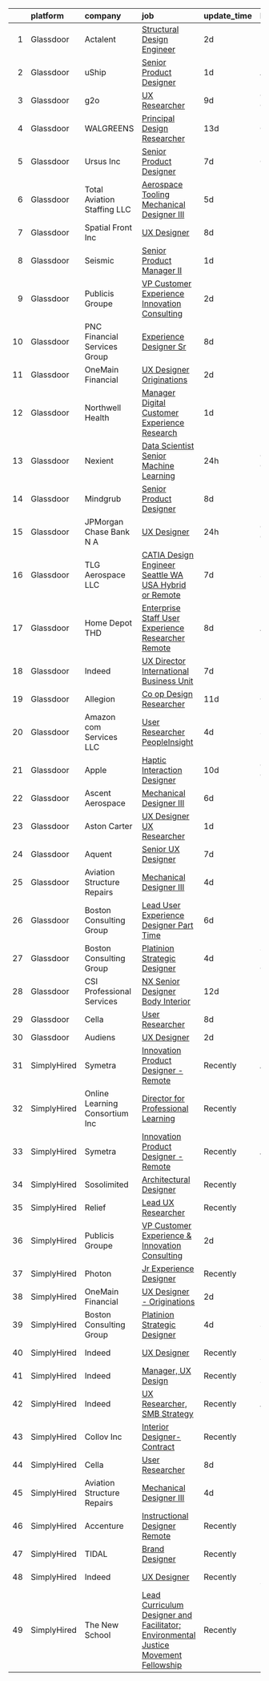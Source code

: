 

|    | platform    | company                        | job                                                                                                                                                                                                                                                                                                                                                                                                                                                                                                                                                                                                                                                                                                                                                                                                                                                                                                                                                                                                                                                                                                                                                                                                                                                                                                                                                                                                                                                                                                                                                                                         | update_time   | location          |
|---:|:------------|:-------------------------------|:--------------------------------------------------------------------------------------------------------------------------------------------------------------------------------------------------------------------------------------------------------------------------------------------------------------------------------------------------------------------------------------------------------------------------------------------------------------------------------------------------------------------------------------------------------------------------------------------------------------------------------------------------------------------------------------------------------------------------------------------------------------------------------------------------------------------------------------------------------------------------------------------------------------------------------------------------------------------------------------------------------------------------------------------------------------------------------------------------------------------------------------------------------------------------------------------------------------------------------------------------------------------------------------------------------------------------------------------------------------------------------------------------------------------------------------------------------------------------------------------------------------------------------------------------------------------------------------------|:--------------|:------------------|
|  1 | Glassdoor   | Actalent                       | [Structural Design Engineer](https://www.glassdoor.com/partner/jobListing.htm?pos=112&ao=1110586&s=58&guid=00000182afb8df87934ebd459af438e8&src=GD_JOB_AD&t=SR&vt=w&ea=1&cs=1_f8f0ccd1&cb=1660805505221&jobListingId=1008072524579&cpc=32EE424DE2B657EB&jrtk=3-0-1ganrhntskf2t801-1ganrhnub20b6000-5a67b7b998d67f9b--6NYlbfkN0ChYVx_I3yfZ_JDY3EFoivtqvi_stwnZ_kRt8Dowt_l_d1ydueao4NE-oUleRJ4yhgvM5-NIUg-psIiKjWyG8bK_8WykpFnhZQccgUZPyTG289LYg1Sr3uqbG6d37BwPOYbFhoInSddoXKaHUCIZXUkbLAt5rXR7TOuPNaG25v7Cbihaw8wHtaIlKY9CZD73valIfO4DGfRgR47UHEQnMjHHK14UioZlkx6wlHJzJvo2PRl3RZjWp213VgUj7DPcDOXEkjqFSmeG5PVzFRMfBRE3PjIWrr4VjX6l-Hgqyq6BR1-ag_QxHz_5GzRIcFLDMH7C3VcNoUa5Vr980WWvfWFkubbbAEpccNh-Tpit2eo_v7KlYJ-M2N1GX5jUaz--KA_TyvgoKf3uUF32cTtS_fZiD8RvQM02SIo--xPyLMY1PJ_C5BFw5JebtTkPiVD3Ztc5RcC35uluwdvlLG30W3m0ngVC5m6YrEuqKU6AMBufzh0mAuLzb3v6Amni_rGW9xw6twBkiKIVB00jBdUONeJtst_WMWCsE7NNvlz8Aj-jwaMpyr8DrtPXopMEL_S5lo9Ct5jfCEygSSTeHXcHdJEVFK0vmu5zMnCKblUJe_fOEVgXMcNNx0df2zTRb8O1ecJwyypM0Y9Ww9k9phyfAEA3SAsuUWO5n-jDpIeSGKOoYN8w9ZeM6HWxUX8kT4jBsvlwShGM3zJid16YNxDi0aEWTgtBBpg5xzWUaf-3BjvymLvTQcm791jBel8nC7a77jpQSN49KXzY-oBTUB8B0fhnmX9pF92QCE3YMH529EcG-9nuEm6aHNPCvy0O05MaBIwR6YIpDJLFPbxiPP7BaZJle_ExnOORDGNkcTz1lNTMzKc06jnyDgnFmt7c4l61aDyb2cCG7Lhed3FS4kioHKD2bj4TBNfDe4bXxGnHSK3lrSlX5GSOhzZRNZiCvQQwpG6u3CiWeukF2A2KsigI_ILMWpNQcXDLBM%3D)                                                                                                                                                                                                                         | 2d            | Ridley Park, PA   |
|  2 | Glassdoor   | uShip                          | [Senior Product Designer](https://www.glassdoor.com/partner/jobListing.htm?pos=123&ao=1136043&s=58&guid=00000182afb8df87934ebd459af438e8&src=GD_JOB_AD&t=SR&vt=w&ea=1&cs=1_54164605&cb=1660805505223&jobListingId=1008074882259&jrtk=3-0-1ganrhntskf2t801-1ganrhnub20b6000-eba580c6d6fb590d-)                                                                                                                                                                                                                                                                                                                                                                                                                                                                                                                                                                                                                                                                                                                                                                                                                                                                                                                                                                                                                                                                                                                                                                                                                                                                                               | 1d            | Austin, TX        |
|  3 | Glassdoor   | g2o                            | [UX Researcher](https://www.glassdoor.com/partner/jobListing.htm?pos=122&ao=1136043&s=58&guid=00000182afb8df87934ebd459af438e8&src=GD_JOB_AD&t=SR&vt=w&cs=1_80096894&cb=1660805505223&jobListingId=1008061203757&jrtk=3-0-1ganrhntskf2t801-1ganrhnub20b6000-202fcdfb3e7bbcab-)                                                                                                                                                                                                                                                                                                                                                                                                                                                                                                                                                                                                                                                                                                                                                                                                                                                                                                                                                                                                                                                                                                                                                                                                                                                                                                              | 9d            | Columbus, OH      |
|  4 | Glassdoor   | WALGREENS                      | [Principal Design Researcher](https://www.glassdoor.com/partner/jobListing.htm?pos=129&ao=1136043&s=58&guid=00000182afb8df87934ebd459af438e8&src=GD_JOB_AD&t=SR&vt=w&cs=1_802e033a&cb=1660805505224&jobListingId=1008054519490&jrtk=3-0-1ganrhntskf2t801-1ganrhnub20b6000-6a57ac7a80c64215-)                                                                                                                                                                                                                                                                                                                                                                                                                                                                                                                                                                                                                                                                                                                                                                                                                                                                                                                                                                                                                                                                                                                                                                                                                                                                                                | 13d           | Chicago, IL       |
|  5 | Glassdoor   | Ursus  Inc                     | [Senior Product Designer](https://www.glassdoor.com/partner/jobListing.htm?pos=111&ao=1110586&s=58&guid=00000182afb8df87934ebd459af438e8&src=GD_JOB_AD&t=SR&vt=w&ea=1&cs=1_6b5e9c0e&cb=1660805505221&jobListingId=1008065490439&cpc=FB7E4A1762AE5BEC&jrtk=3-0-1ganrhntskf2t801-1ganrhnub20b6000-0f4990980a094ee5--6NYlbfkN0CT8vBT9H5mqECx2dfLV_FONLPDKpIRssxVwtj05Tmm4rA5I0VNOPdM1oYsK66ov5raO0uADoL_HwNUxmuWPz6b3xAPWpGh6TXvzOMOshkKmAMxoP5OoLxfrKOE-z9l3SkI6eyd5eG4HaiPwODKjxaVlhnoIjchs_VzcAVLh6h7rFCRAEkT6mbF2oLyMi86T-7XMv7_kIb0BP0IWrvAGyLv4lPixyEKCv7CVRgwzEyJjcUCYgH_6iXNL02jWl5ZoWRDB6Ok7F7qfjCXSD9fAS4COzqt-HZ-06dn-2p4tYfLnZjoQhTE759OiAM-tTnIFqP0Po8j1ZTryQMQ19_F9aG2l-Bako2FVBWcCiYkWArhmcQyQW91Y6UWaq1gPlpiAzQqD4saTfWJd_TY2Bma_79QlFrQw3FkB9GqdNLf3hv7SLfDll74xLqkoKcuJRCvAmC0QXpsAS4dkCJ-xqS_wzaqWp1sCV0x6mGjAGk5hIwjiR26qlOruI1evHpscAz_O9eRNs1VC0v4SXoLOtTFRvYC9dXibMpcHTaZblVcOFBludJglCjlzFMfPk7dio6Cw8i5OXbbHOxojyQaSxEVLXLbGciWWnlZB4WetQts8bjmleh1Rw3NppaJ44TEhJ5y2D2fgw953GFTTKRmz8RmZEEALVTyk8yTaRzC5zjBmrM9yb_YdwtpSpZZIBP_5c5Oc4Cuqquo13KYphlGvYPmCx5C6gaF_UlAkDP1vbXhq26lWgUGUSZkJtKRpqp3dFCD71D1k1XpKUbteMx_Iao0EXUTjUaeLSBUuuKgxC-x49UcJkgfcEFwuJR2ZcolZ5fo8MYABKn5lcexJ2_YI3rqnozZgPSIyEImlJltKBpQdfGWT0I85vJ8gRfp5UQGfVrlvAGrBm0UIv-0N3SwG4AL9vvu33QmL98FkbXwzSow5y9jrQXo7npeerHzdxd-lP5rFc-_oS4Aaq7l912JUTEmxS8E844qeu9YjB9ofFd9ol6Vdg9tXJE6tjg95IzQ2ofe4-M%3D)                                                                                                                                                                                            | 7d            | Oakland, CA       |
|  6 | Glassdoor   | Total Aviation Staffing  LLC   | [Aerospace Tooling Mechanical Designer III](https://www.glassdoor.com/partner/jobListing.htm?pos=121&ao=1136043&s=58&guid=00000182afb8df87934ebd459af438e8&src=GD_JOB_AD&t=SR&vt=w&ea=1&cs=1_bd6b13d2&cb=1660805505223&jobListingId=1008069262171&jrtk=3-0-1ganrhntskf2t801-1ganrhnub20b6000-4ec62477b7810078-)                                                                                                                                                                                                                                                                                                                                                                                                                                                                                                                                                                                                                                                                                                                                                                                                                                                                                                                                                                                                                                                                                                                                                                                                                                                                             | 5d            | Macomb, MI        |
|  7 | Glassdoor   | Spatial Front  Inc             | [UX Designer](https://www.glassdoor.com/partner/jobListing.htm?pos=117&ao=1136043&s=58&guid=00000182afb8df87934ebd459af438e8&src=GD_JOB_AD&t=SR&vt=w&ea=1&cs=1_e0f69341&cb=1660805505223&jobListingId=1008063542038&jrtk=3-0-1ganrhntskf2t801-1ganrhnub20b6000-03ef017a41aa4862-)                                                                                                                                                                                                                                                                                                                                                                                                                                                                                                                                                                                                                                                                                                                                                                                                                                                                                                                                                                                                                                                                                                                                                                                                                                                                                                           | 8d            | Remote            |
|  8 | Glassdoor   | Seismic                        | [Senior Product Manager II](https://www.glassdoor.com/partner/jobListing.htm?pos=128&ao=1136043&s=58&guid=00000182afb8df87934ebd459af438e8&src=GD_JOB_AD&t=SR&vt=w&ea=1&cs=1_0cd493f6&cb=1660805505224&jobListingId=1008073887247&jrtk=3-0-1ganrhntskf2t801-1ganrhnub20b6000-8fd125da433a2841-)                                                                                                                                                                                                                                                                                                                                                                                                                                                                                                                                                                                                                                                                                                                                                                                                                                                                                                                                                                                                                                                                                                                                                                                                                                                                                             | 1d            | Indianapolis, IN  |
|  9 | Glassdoor   | Publicis Groupe                | [VP Customer Experience   Innovation Consulting](https://www.glassdoor.com/partner/jobListing.htm?pos=105&ao=1110586&s=58&guid=00000182afb8df87934ebd459af438e8&src=GD_JOB_AD&t=SR&vt=w&cs=1_fd728e17&cb=1660805505220&jobListingId=1008072427438&cpc=217C45A42544DB93&jrtk=3-0-1ganrhntskf2t801-1ganrhnub20b6000-99be2620ae6f57e6--6NYlbfkN0D_XFSRfOpY7hhzl86VUrgfgdzYRVdqdkK81Ka1OFk9uoBeHTQ5PA0c8DCk8CaDkiZvQ96cH1tiaXHMEJoauBatExTpQpw97-GrDpol1FQi2OLNvwIp-o1TFj2a8PbDmwgXr2xxZPfFI2xXGM7ZEo47pdX301DhuBOI9Uz_xnp2w4aAxVCWaSKI7x14C1fLIQe9dGH79h4IT-C_1HysoenYRaNmwHAN3AxtXCQNoRtGc3Yy3VPkIlGsB_nu9Z3AFmc9IZUUI0YYwNF9S8gAjS0ZysLXataIPi01uUZ4gYe6jKEHdqyb4i8Rq5Tw9hwLTJOxs83iotTWPnJFm5u03iS4FjCY1Yg7kXtMRsCeXrZZ1FRJPSqedybr3i6GDocTVlIRJ7Lhea5sfsukkSaZJeneszLdJDBUVxt8BBwNVIlmTTuVSgiCXgKUG4VNmvgFfy8kWXSw_DDvfFbKaEKaPD-dThuv-t-tjQRTvJqmF0QyPKWjis08dHITl2VFHpBXOxfBxI0hSalIpbfumZKn2fZeT52LhRIYDdYGlqcD9O_limT6vmpsogi-dHdngrPNW8yP1_9zcH-wsc879JQYpeeb)                                                                                                                                                                                                                                                                                                                                                                                                                                                                                                                                                                                                                        | 2d            | New York, NY      |
| 10 | Glassdoor   | PNC Financial Services Group   | [Experience Designer Sr ](https://www.glassdoor.com/partner/jobListing.htm?pos=107&ao=1110586&s=58&guid=00000182afb8df87934ebd459af438e8&src=GD_JOB_AD&t=SR&vt=w&cs=1_2a1de1a6&cb=1660805505221&jobListingId=1008063338567&cpc=217C45A42544DB93&jrtk=3-0-1ganrhntskf2t801-1ganrhnub20b6000-1c7a07171465bf52--6NYlbfkN0AMofH_6zXbiqn6xehDj89HQNfpf30LHk40Y3Yl5cZTpm-EXukPQNetNbgZyPcaSjmthf04v4Hn70kEnse7QIXIu-k3WcpGbzkHpJBQeZHtYgYi4tvEJ_aEJDcVO_onEIoi85OMOU1xw07yp2VeNIFCpd8ro5Qi2AFFb4yyHD1a8daQMgqK6gt9_a-3OA5UF0RQ9SVLQ7AXwjdhA72D9qsFi-V4skj44yMQWLfHnTcxZOCzUGijeEY3l1KRLZbk91OODWBxWvkrsc-AdWbz6_tWQmKSfB_drWnS26Ha4NI_3kvurt8GrcqmCNm16ihKHvFlFVUWRYlFHxgfcMvXnehSkREWYv-yCPt-M_TjU7WR6gjKtPFaBxlXgeP-US_b5QeVkF8R0wubHMggqgsun7vQWlFkxuqjhvl_bYiyMxYk82Wp3Si-5U6ZpQ_eyMYxktFuKUX6lb4Zo5ZoJFRd52anB1bSgDTTwn2S0-cBNtepzZ8QZf1MsKoEZ2DuNXEQjZqy0SnJuEUnLmGrlpya9Mtrx68Fpo9koejAaeu1OwJlVAzlfDI6AqiuHsWXNDVH6Vy4K0PiQUt8z3MsbqhFAMwOL6UMJ-TFrR7sxtg9h6HDgy01M2hmpWXhoAjCQ3WLCm_X3wZlhAkVDfIEzFuRSfeF_M6xUQvjz2y1F19wJZyB0PsIlanrwPMOxPDYCYmrvp7njLpuiuGjI-W04OfhS6EiExlNHv1jA_s9AzrYsFlvpF2_k7BzfePl6h9Xxt86mCwkQ9LLGHiefa-9ZrTjueHR7YXVw30IxLm0_fdiiDso7rRYaFAkv-dBClM2NAnCcwxJxgqg8LzTdV5kc-AiH-uuVJzxoYlB4JpqxXunGD43anbnnqVHZaq1x8K678M0JWe7Em_Xr1MXvlYrfNKtDTKKViarrqu6ITuk4OBG-DN0tOEV8l4VRi0z1saE_50MA3EpVveK2t46iioYraGUSvbSZ9Hu7SAmRv0qKyxjpChpAxNAdYVnAwnLopybD-12OTk72qtA4ncVVySiKS4PnfonACzmthAJl3P89Ae_o8bv5fdcjbtdPmMhutKSWirXaGvlhnoTaahBPNNLgJRNSA0_E57svjr-e8il9Uac8j-1G101O-QqGUXBXulUyLIH1zBjLp9xXmjFqT9t5hwEb7HJqKM52Uj0V9m9BXsfeQjfpSY3icR0g9GQS7Pdt1qMqZU%3D) | 8d            | Pittsburgh, PA    |
| 11 | Glassdoor   | OneMain Financial              | [UX Designer   Originations](https://www.glassdoor.com/partner/jobListing.htm?pos=101&ao=1110586&s=58&guid=00000182afb8df87934ebd459af438e8&src=GD_JOB_AD&t=SR&vt=w&cs=1_0c304a3e&cb=1660805505220&jobListingId=1008071914192&cpc=3E251C7E648E8D76&jrtk=3-0-1ganrhntskf2t801-1ganrhnub20b6000-fac40faf07babf66--6NYlbfkN0Bjlu5n-gv5HO0Uw8oUWkLCzq7-4ueCq4bqHo-b0jTNgI54p76ZEKrkhhuicj6XEfpIjo7a25H-HJ-2YvZSOrrxZ9rHUbPKRZfaqrj4DK0js4Q6vHyGbQNloaIhOOjKbgzxXNjxT2qM9bg-p58e-Az6dDjuE7ENNn0LnNAC8E0G8puyr3akTGhsoF9oOjoeymLTogfSxq2rvLmvWjr7-mGtET5lI-wLYjpJG_m6-aHZJw0IDnZPx9PxIHiSVSirNrJKrJdmks6SlzRZQkIALsWTXBegHnuF1jSKec12iNY5DS0_YbV-5HQjQx8qxptkMry95lwQcY8LWov-BpqvVoCpNp32vpA0CI6vqvm8t2wNbFiiZ8o7KXbF9zw6aA2OWKCFqFiFgV-6bVnHEo_-hIHzbBeC8NtBC-lwy_A5gyHE4UaKrbIDZ0lwDMQETfOwGCo%3D)                                                                                                                                                                                                                                                                                                                                                                                                                                                                                                                                                                                                                                                                                                                                                                                              | 2d            | Irving, TX        |
| 12 | Glassdoor   | Northwell Health               | [Manager  Digital Customer Experience Research](https://www.glassdoor.com/partner/jobListing.htm?pos=106&ao=1110586&s=58&guid=00000182afb8df87934ebd459af438e8&src=GD_JOB_AD&t=SR&vt=w&cs=1_844a1d25&cb=1660805505220&jobListingId=1008074844388&cpc=B101C867B3EF2D75&jrtk=3-0-1ganrhntskf2t801-1ganrhnub20b6000-fc022f85d3b900a8--6NYlbfkN0AZWWK9Dkq8A_dUHCdj_uLeVWsWS91-0wEhlKVHwzSsO9Etv9WaFTD0YdZedibhSBs_AidpMc5okhucwQ3qDq422HNFwM2on2Hs7x3WFCypOLI7iO5i1l7VM2d_U2slGIIiDblGxlFbP0vbtFBJ-LIsKnMpTrjoIDdrA40tY69HsS-FlX60wwFpApGzPFBljLKSAFa3tEzUCI5gsP96uce8AklhrBqxFkSaiwA0HFy82l0oBtgI9RRLwo6BTVUrQh9xqxPMkD89cZZ8LfTNhayLJqcZE_OdNtCDgvR3Mo0G-_2rioF2VmrA36AJ1AWhQMJ3cgVsYgsymPUDaiP2DVcKnztVyHZnVxecAjVFJdqe5r5USPLXnC-YDpqLqk-cIlxzq-gEZkPNurMhCUsOqFadIc2rHP2zWFo9BaZSOjX5LvD9vdVsOExplsDL4VlyLvstTjonc5uf9dYbjZA1IAb7d0NH7_aZU2ovhIKpAFJzi7fAO_MvyYXHMrnxQ2hTYXQNetnFXr-2rm0tFEKzorOnBIUoXDAXdH3uHssg_dbyr_LVnhZFOFA3lezAjhyaKs9Rx0slNMkSDcKIbIbXfy1Zt7U4pqmtovsyJQm53YmgszZt9hQ6Uqr5paHE5Tigw6EwMTvOxtqxLLUX8CUTyBeCirCCEjjOTPePwBmGiT8dhk_FtuRzMtVdoKdNto-BU7-e_JgwaqgurP5ohaNycjFswcjiSJjlbgGssKNrng01Zb9Sr03592VFL2qmaDs9x_eJ3o4PVEaMr9ahnf7-PkmOH7SePqEkg8ralQDR__dOtKU9sJ2Z0SINMOX86dD81OymGJaZ0NxY78VLf_MR786AAYAg-x4twwY0iAQ62iN0pVo-IThbk4wk0V2hC1ktCg6eFqQBnCaR9QrKTrvZnwenw14Sm7MQSeU2YnWCZQdysek_lmwPaWckek-qLtdKQQY_7I4nmWVQRr8YP_xz5lU3fxNpLTVvWs8PEQc916wcYyApfX-c-Uq1gOTkJ_tf_HJSzbRWcHEMm6ogu36cAVWaowiEuhs-4u54SxdEtcFJV_rG5j36EzsCog8KwFSVMScuZ1itDp-A0HCRdywKXnpIAJshbSpXM-RbLbkm4eo6FHNTHefoN21nU_eBDw9j0NEFR6f1L7xgeHMNAm6Bq4i-)                         | 1d            | Melville, NY      |
| 13 | Glassdoor   | Nexient                        | [Data Scientist Senior Machine Learning](https://www.glassdoor.com/partner/jobListing.htm?pos=119&ao=1136043&s=58&guid=00000182afb8df87934ebd459af438e8&src=GD_JOB_AD&t=SR&vt=w&cs=1_d1730bb8&cb=1660805505223&jobListingId=1008077118290&jrtk=3-0-1ganrhntskf2t801-1ganrhnub20b6000-169a790c54b5c2d6-)                                                                                                                                                                                                                                                                                                                                                                                                                                                                                                                                                                                                                                                                                                                                                                                                                                                                                                                                                                                                                                                                                                                                                                                                                                                                                     | 24h           | Columbus, OH      |
| 14 | Glassdoor   | Mindgrub                       | [Senior Product Designer](https://www.glassdoor.com/partner/jobListing.htm?pos=130&ao=1136043&s=58&guid=00000182afb8df87934ebd459af438e8&src=GD_JOB_AD&t=SR&vt=w&ea=1&cs=1_b89382fd&cb=1660805505224&jobListingId=1008063310992&jrtk=3-0-1ganrhntskf2t801-1ganrhnub20b6000-b86df166f65d3f6b-)                                                                                                                                                                                                                                                                                                                                                                                                                                                                                                                                                                                                                                                                                                                                                                                                                                                                                                                                                                                                                                                                                                                                                                                                                                                                                               | 8d            | Baltimore, MD     |
| 15 | Glassdoor   | JPMorgan Chase Bank  N A       | [UX Designer](https://www.glassdoor.com/partner/jobListing.htm?pos=126&ao=1136043&s=58&guid=00000182afb8df87934ebd459af438e8&src=GD_JOB_AD&t=SR&vt=w&cs=1_ce4e77ab&cb=1660805505224&jobListingId=1008075451954&jrtk=3-0-1ganrhntskf2t801-1ganrhnub20b6000-801dee827836a501-)                                                                                                                                                                                                                                                                                                                                                                                                                                                                                                                                                                                                                                                                                                                                                                                                                                                                                                                                                                                                                                                                                                                                                                                                                                                                                                                | 24h           | Columbus, OH      |
| 16 | Glassdoor   | TLG Aerospace  LLC             | [CATIA Design Engineer   Seattle WA  USA    Hybrid or Remote](https://www.glassdoor.com/partner/jobListing.htm?pos=109&ao=1110586&s=58&guid=00000182afb8df87934ebd459af438e8&src=GD_JOB_AD&t=SR&vt=w&ea=1&cs=1_e71a5aeb&cb=1660805505221&jobListingId=1008065865434&cpc=AC285F3A3ECA6BB0&jrtk=3-0-1ganrhntskf2t801-1ganrhnub20b6000-0040c5469c466f80--6NYlbfkN0BKgzQyzTF1Q9mOsR1amaS-juVGLjHt5Cdom-gEF9y-xWqkDHxzYyAYpJ3zUcDhxz4Ucf0zofPiYoEIDmBTRbiOZ55wDGzQ3IoJ104kSJOEtv19uoBn6H2Uul8rVc9knP6AVoyemQZ36veN3QI-BZuLQyoIs5b6xvEs0rEnx54MoqeORBjUJloUumLEXEADN9kjl4gYIb5cidgbMnEnupnwstr7gkjky1u8h9rAmLW_S-OieB86BPgri9MP1Ry8anHgJt2qHcHgFghU_qd-_Kw1iEJucTnQ1ZKpG_CMJ4zKdjnY7gi25rL5_FB7OCezTADOidgHjBhv4oN37mU_qj1lpT7gTGsLaGZLXooduVRsShAkwq_tpObLS_iaV4FfeCYOlP6EF90OC12bzXTDrJAl18FyULot6M1rYQkj-xZV-uWBt2ZbqC73VLDAwtXbEbsVL6JbzTwjfvgAzc54X1oCRevL0u0w76OG3P86v7rbgmr-BFxIQZkGkGMHl43nZa_NijTJmO6oeARxLRoI0Pl6wwjSJBqMMCU%3D)                                                                                                                                                                                                                                                                                                                                                                                                                                                                                                                                                                                                                                                        | 7d            | Seattle, WA       |
| 17 | Glassdoor   | Home Depot   THD               | [Enterprise Staff User Experience Researcher  Remote ](https://www.glassdoor.com/partner/jobListing.htm?pos=127&ao=1136043&s=58&guid=00000182afb8df87934ebd459af438e8&src=GD_JOB_AD&t=SR&vt=w&cs=1_d924e8c5&cb=1660805505224&jobListingId=1008063577185&jrtk=3-0-1ganrhntskf2t801-1ganrhnub20b6000-98841ea7cd005356-)                                                                                                                                                                                                                                                                                                                                                                                                                                                                                                                                                                                                                                                                                                                                                                                                                                                                                                                                                                                                                                                                                                                                                                                                                                                                       | 8d            | Atlanta, GA       |
| 18 | Glassdoor   | Indeed                         | [UX Director   International Business Unit](https://www.glassdoor.com/partner/jobListing.htm?pos=108&ao=1110586&s=58&guid=00000182afb8df87934ebd459af438e8&src=GD_JOB_AD&t=SR&vt=w&cs=1_3e6e2a17&cb=1660805505221&jobListingId=1008064793981&cpc=6FC5BA77C9A4CD78&jrtk=3-0-1ganrhntskf2t801-1ganrhnub20b6000-83c994506a5b7904--6NYlbfkN0CiRNM7CVr8YueLFKlzwbFWI0o7IjV438l4sVrvKZ0flpURU_mqoI8EbsK64YRr3ODu-8h7Ziiu6H8DRyUh-fCgefPVbobYL8Pb-_6nCRB8eJjoJuMYULuBYZmklPY7CyxQVsbWeA5pn0Rn0P1GtSeUtsxnQ099bmdHLcjqaC088RxaeaFNvPcKwU0mgeQWu2xTRblTZ_Y7qK5oR8LVS2ljCZdBzP3mrbE-WxJ0rjQzMD9tcN_aXJYO5Jqg1Tp-cigiyZxUhQNpaZv5hUOP9otHTVJeQkAHAyBt5YuQKEUhetOTZ3t0pB9QTBy1rYZUFLTmh_or8sDQTttnYNIBuHI8wVpzZtXQSGq8CMak-oRZVWxZjtcBr2FaanDetW0bxhw_cUf2CSyedC09MV-DDf4O0SkpwxBZ8aEYdy7vrnfPFrm896yYDIr_EhCH_iPVmlKIcYfDQYu5mLwkihauc1nWV7P4EFvzbtCK3GELVd4aKL4lZWm6AzEI1xiVnbR0tfMFK0YLHi_Em_GBYujLp8tM)                                                                                                                                                                                                                                                                                                                                                                                                                                                                                                                                                                                                                                                                                             | 7d            | New York, NY      |
| 19 | Glassdoor   | Allegion                       | [Co op Design Researcher](https://www.glassdoor.com/partner/jobListing.htm?pos=124&ao=1136043&s=58&guid=00000182afb8df87934ebd459af438e8&src=GD_JOB_AD&t=SR&vt=w&cs=1_67d0a45a&cb=1660805505224&jobListingId=1008057114226&jrtk=3-0-1ganrhntskf2t801-1ganrhnub20b6000-c8881cf3a56037c5-)                                                                                                                                                                                                                                                                                                                                                                                                                                                                                                                                                                                                                                                                                                                                                                                                                                                                                                                                                                                                                                                                                                                                                                                                                                                                                                    | 11d           | Carmel, IN        |
| 20 | Glassdoor   | Amazon com Services LLC        | [User Researcher  PeopleInsight](https://www.glassdoor.com/partner/jobListing.htm?pos=125&ao=1136043&s=58&guid=00000182afb8df87934ebd459af438e8&src=GD_JOB_AD&t=SR&vt=w&cs=1_ba52499b&cb=1660805505224&jobListingId=1008069900162&jrtk=3-0-1ganrhntskf2t801-1ganrhnub20b6000-b43c760616da6fc1-)                                                                                                                                                                                                                                                                                                                                                                                                                                                                                                                                                                                                                                                                                                                                                                                                                                                                                                                                                                                                                                                                                                                                                                                                                                                                                             | 4d            | Seattle, WA       |
| 21 | Glassdoor   | Apple                          | [Haptic Interaction Designer](https://www.glassdoor.com/partner/jobListing.htm?pos=120&ao=1136043&s=58&guid=00000182afb8df87934ebd459af438e8&src=GD_JOB_AD&t=SR&vt=w&cs=1_55b0976c&cb=1660805505223&jobListingId=1008059355189&jrtk=3-0-1ganrhntskf2t801-1ganrhnub20b6000-dc6ebfcb211a61cf-)                                                                                                                                                                                                                                                                                                                                                                                                                                                                                                                                                                                                                                                                                                                                                                                                                                                                                                                                                                                                                                                                                                                                                                                                                                                                                                | 10d           | Cupertino, CA     |
| 22 | Glassdoor   | Ascent Aerospace               | [Mechanical Designer III](https://www.glassdoor.com/partner/jobListing.htm?pos=115&ao=1136043&s=58&guid=00000182afb8df87934ebd459af438e8&src=GD_JOB_AD&t=SR&vt=w&cs=1_8e683b50&cb=1660805505223&jobListingId=1008067293225&jrtk=3-0-1ganrhntskf2t801-1ganrhnub20b6000-5faaf316f1bb4863-)                                                                                                                                                                                                                                                                                                                                                                                                                                                                                                                                                                                                                                                                                                                                                                                                                                                                                                                                                                                                                                                                                                                                                                                                                                                                                                    | 6d            | Macomb, MI        |
| 23 | Glassdoor   | Aston Carter                   | [UX Designer   UX Researcher](https://www.glassdoor.com/partner/jobListing.htm?pos=110&ao=1110586&s=58&guid=00000182afb8df87934ebd459af438e8&src=GD_JOB_AD&t=SR&vt=w&ea=1&cs=1_ef5592ed&cb=1660805505221&jobListingId=1008075188583&cpc=F41FEAB56D215062&jrtk=3-0-1ganrhntskf2t801-1ganrhnub20b6000-cd1300f5aba6fcb1--6NYlbfkN0ChYVx_I3yfZ_JDY3EFoivtqvi_stwnZ_kRt8Dowt_l_d1ydueao4NEv8X4QANiVn_gRWtx91__PNDfmIkRIx-R96tGo_9SMxLV5pZ-3umaO2JaFZzT0ER4IagmN9WbYQyqLTi6YZMh4GbRQdoRFZmHNH-fcaMovnTiqIZUo9ZoAXLiwjPv_60KYQZzPz7IIhulmfusS9yvv9bkYh2ImOs81AuhvghGW5NgPaKwXhMOwChdOaGCnJljIXi1OGDo-i0-DFc28FWDFLlY_t9HZjbgDUJAibuus_qusRJCdVWvLKbqa4IeBXrvXu5qLt5QJDRxeSGzghaQODPZmwLjUpxEbBLFghmGWxWmZZ3uVi9MOX4yttAwn2V7y7JzoLJlJMqg4oVa_7FCrRFsMItfuAPEz3xBkbf2mYqj7CqFLJKyHFpkoD4EHOc9GrW_KHU3OcheMinvYJM30suiVz74uyaYs0l8ZFXfgvwVXVHtqV9yjhffqEL8v9jRtBEd5PLXu6ApzHtqVtt1pQJfja4wYb2kRelZLJnzLlLl5qicPRxrI-PFDQXtwgfKmFa54e5ZpoU8UD9wrW6Hfq5U131kYSkGjNBSlsNq7IXs1lrJwX-1paafkGZ0lpg7yFusc-Se1l2bdJeurNcplcsf76M0UgoYVpLgSsdsOwdWlJT4U3h3LsaVM83fUxtwDabjUizrd1_QlE_H0KS7WvhsIZjm_tfX8xIFAkNjhSnYlmpq3J5F48pZu6PVbWUpNiRVZQqMgh7GYpod0e9dxpumSX1fypwlj0a0UqLZFYgCtTYoJllWBPBrgozhri46V6prYW2hkA4_sylaX9O6uFXUh7bSuNdGKDQ_xO2sTH5RrD1ojlL_ANCupoN7UB96og6K-euDz2AqNlYABYP-oihW2YsEf58fM3uzSUqYZ8py58Iti0Bsonc0-nJ5ZH1NYs66Kna5yp858uTKejNIeQ%3D%3D)                                                                                                                                                                                                                                          | 1d            | New York, NY      |
| 24 | Glassdoor   | Aquent                         | [Senior UX Designer](https://www.glassdoor.com/partner/jobListing.htm?pos=113&ao=1110586&s=58&guid=00000182afb8df87934ebd459af438e8&src=GD_JOB_AD&t=SR&vt=w&cs=1_3e55f92f&cb=1660805505222&jobListingId=1008065863486&cpc=2CAED5C921A5F994&jrtk=3-0-1ganrhntskf2t801-1ganrhnub20b6000-a645e715db40dc80--6NYlbfkN0DMrcEu7yrtATojKJA7cEzGQ3FdRGWLh0CZQInL4ECGI9gD0Wolx9R2EDT7B77c2cSXaTIynn54IG_C5TMrsmAt4cS729WZb8n5aR5g9Fe20EsSLu3qN0hoU-IT9beNtvc3Oj2kCWe44E8rLXGmpb6rX4LYamURg9fsFM8eLNJeOBQf0cVI-SKCiBpBPA39Zxm60TyGNnMoCxUJoSDYs4IPU-K9o8UYVFcPhDtQXDkWdm3QgxoET5PxyueWo9GTUOukWG7_w-Mt2u5p9k6IXpyReCYU4FbfSuxOcSb-yVHsH4yh5Anfbyzvmmxi1xnFti-IajMKGXz6fvP4_wHTEmiWHU3SUTc7wPlixMmtsVK_K4uS6lG5Uv8p62OREnkcweD9nPi73gEQpLRY7AWD6R_iZ3zyNVsT4D3hkfV7lxoGfG9HX0Rb0t4yQQPkDkdakI1ojXGCBEhvComfAna93cWJUHMNpy0hVHk%3D)                                                                                                                                                                                                                                                                                                                                                                                                                                                                                                                                                                                                                                                                                                                                                                      | 7d            | Remote            |
| 25 | Glassdoor   | Aviation Structure Repairs     | [Mechanical Designer III](https://www.glassdoor.com/partner/jobListing.htm?pos=114&ao=1136043&s=58&guid=00000182afb8df87934ebd459af438e8&src=GD_JOB_AD&t=SR&vt=w&ea=1&cs=1_2ab6e4e3&cb=1660805505222&jobListingId=1008070083904&jrtk=3-0-1ganrhntskf2t801-1ganrhnub20b6000-9e50f7cd7b4f85d3-)                                                                                                                                                                                                                                                                                                                                                                                                                                                                                                                                                                                                                                                                                                                                                                                                                                                                                                                                                                                                                                                                                                                                                                                                                                                                                               | 4d            | Macomb, MI        |
| 26 | Glassdoor   | Boston Consulting Group        | [Lead User Experience Designer   Part Time](https://www.glassdoor.com/partner/jobListing.htm?pos=102&ao=1110586&s=58&guid=00000182afb8df87934ebd459af438e8&src=GD_JOB_AD&t=SR&vt=w&cs=1_94e5daaf&cb=1660805505220&jobListingId=1008066608041&cpc=654405A9B1E0A9F5&jrtk=3-0-1ganrhntskf2t801-1ganrhnub20b6000-7c953d63121c73a0--6NYlbfkN0DoP8nG612n6SaIo-6cBFZ4ajKscvbmOmjTSQxsFZrL9GCCvt0keq5zOVAgXX6UYAxqof5n-riuyRo-CB6dg93JgyMt0DSGTM7rCminr5GkaIPqW61yfSxr8h_B76MB-_sz_Hu_7adW0yN3Z3opgouBFcGdORuoz0fNbLyR-BtVmqijSNuTwtD4n1luqU8ybTbIdjM1jSPnIME59GKQsrMAayUlUJ59ZVmNR4tptaujSFrZbEkIO0QfBiqf2fYWJ8QcXBzDWCvJwu-2M2ER5PI7Y3dj_Yz8BEUwf-DGO1ofyw_AaM7z69ezl7M61LoBMa3zcxZAH5O46T0PCzSCqFYVRCaC4AhUomvbVa3wH54uUj9YLFqreEjOkTQW0Z9Sq3CFMbEaONOwYCLFkSD7Z5ckshToOBvCbwdUAoLxbgKd89an3otgjDo-0cGlvnhl07okpe4E4yay281UgXPZWLVxRWxNHBasz4ZKTPVWUvG5oo1a7iIm8iggCN4jEXxyW0N32dg9943OMOao0tjh5Ih2S-Ov1_Gf6YmV6hqZf_Qmk64z_vuHqAvIzN-ocuyKgqOguw8wv9wqMi-LgUE111li5Fggpws03ffehVZs7AT5Ugs2FignFVsr-HFQpC-mtVQfkaRVk4SdETmH6ozP3mceAmrQ65UokHs9Y5n_MCkYgVGTzAhdthGwdPUEN1sF0gTBFDLgWZkDG_hvU5674wXmB9no3VdxDOlOrmqZp2t_ILyspwXiILjGW4mQmbfJXGJ3ZwdsRhSq7fKApeOQ8_sXyHIkUCGLcRWxcZl4sklFcbowORBr6PfvFUj5jsx8oM--SJHL_YtWMyY2roQADJmaXu_R9_e1g3YgRwbw8M0Q3oD4crXK5xj9KP_Ac6kYYu6n_dGJDp1s9sIRtnvnaE2ZkHTF2ONByh2ljsA_0w7IWZk6pgJiGwqVGcjBQOHDHXrdI5BlsVEd6Ha4mtcolr50aPfGMgmymXSQcu9gKOUlND5yd-A-5oWBx3yhHtx3yTEb0w5x5ujLtaXqYiRHMC_B21wUtHsrmRv3IRumwaKUcv-ZJ0PcC6j_)                                                                                                                             | 6d            | Boston, MA        |
| 27 | Glassdoor   | Boston Consulting Group        | [Platinion Strategic Designer](https://www.glassdoor.com/partner/jobListing.htm?pos=103&ao=1110586&s=58&guid=00000182afb8df87934ebd459af438e8&src=GD_JOB_AD&t=SR&vt=w&cs=1_3eaaa7d7&cb=1660805505220&jobListingId=1008069868004&cpc=F41FEAB56D215062&jrtk=3-0-1ganrhntskf2t801-1ganrhnub20b6000-a81160145a4abe01--6NYlbfkN0DoP8nG612n6SaIo-6cBFZ4ajKscvbmOmjTSQxsFZrL9GCCvt0keq5zOVAgXX6UYAwLmfLL58yuDEDDUJRdfTrCfJJvQwZz_5M9N0SS0Myno4-QWdV72ziRJoz9jMNEi1tNLBCmHgy6bXUHNtnDbWRyJBrfqStQgr2scqpchMROuN0Pxedi6lHm2fD26hBdPdRXK029_DJXjktkqtl2-Yy89Q_ZD8vxsjTl45N2MkRdQEaW7lcFrYFyMzV1ch6x38lXaOTfDwAmLnObQocoX81ewpmYZly1LRRw9Cv8qZKE2sYuornzHaChSwZDEg6BsRfkydsUq1boXfeMAB0Ds1jbP8GaTrurWy3Kx5Yz_arCi2D4Seeb5AbNb3ycxXrbcs1DxtmKUSWYjBpyhNneV7Oxnd-T0fgDQc1tNRIxWzwhAXvNdhx8SMPtI8dCUdStkYZNWQoXgpI13R3IAnSV-LyCmBJSdhgZNoOnXJD_46CilYG0d2EFhDLhHNkq6YdzLPF5GLF68mkKin46CFB4WEgyw2gVEoZoG4M_R2MVLfP_beeLIBaSuI70KZbUS9rydtQrgXo7PGyily8RtJFFmqBMS7dvyaNKJHbYuwyAhH_3LrxcUi91qVJ_l-Dzw_jiTeiJ42dyXV6oCrWHkJiULBShQRKueFNeJYKNC-kypkb6zeLHOwStEQ03vSvRFESKh6O3BojLzv_gB3jE8XX2mQTvhC3DqsDEy9sa0UaaC1HXSNt7lZdyvmjKRD0n0IL2J5lfpqTfXd10f-LrRnRgCPaZpbunp6_9wcfi-yDWZ2zk3Wsb88wYOV-Sia_BwfRzWvlxsg5Nvj2DU1dK0jN_m772AUSJ0P5JSZGqlmEwXZfaCFp08xd-n86qqSbZkzkkycPas67xldym_SK0v1dUmqjvV3Laf_TmYwGUjVZcg-PikE8G1mxYeQLoaElQnWZstt7DOt8WXNWfS0ZrufWf58JzM1gByChYCguD3sID9zeeLJBmW3-bCXSlyLtcltPbQhbmW8F1JbLdfrZNv955SOwK-aERN0-xiryHIC2tXdToKg%3D%3D)                                                                                                                                              | 4d            | San Francisco, CA |
| 28 | Glassdoor   | CSI Professional Services      | [NX Senior Designer Body Interior](https://www.glassdoor.com/partner/jobListing.htm?pos=118&ao=1136043&s=58&guid=00000182afb8df87934ebd459af438e8&src=GD_JOB_AD&t=SR&vt=w&ea=1&cs=1_6f31f037&cb=1660805505223&jobListingId=1008056015441&jrtk=3-0-1ganrhntskf2t801-1ganrhnub20b6000-b6d6765d476f3095-)                                                                                                                                                                                                                                                                                                                                                                                                                                                                                                                                                                                                                                                                                                                                                                                                                                                                                                                                                                                                                                                                                                                                                                                                                                                                                      | 12d           | Livonia, MI       |
| 29 | Glassdoor   | Cella                          | [User Researcher](https://www.glassdoor.com/partner/jobListing.htm?pos=104&ao=1110586&s=58&guid=00000182afb8df87934ebd459af438e8&src=GD_JOB_AD&t=SR&vt=w&cs=1_6f2d3291&cb=1660805505220&jobListingId=1008063335527&cpc=8795CF9063CD573D&jrtk=3-0-1ganrhntskf2t801-1ganrhnub20b6000-7b47077143880670--6NYlbfkN0ABL5jwqrJX8j4-zsE1pdctockIOMh3bUiDojLxDHSgft-IBPHc-ugKxXUaFJpc9dcjlWjZdJls5oZUQmc3oxOF2YDr_yXSSNbXLCmenrFqs0rU5lpjVP81iyWap-KeNsUfQcYNfGp2G8CCDy8-Hw39OyeeZ-dU8YKHXDFjD7niJtDK2StkgXxuDlAmg7u_IEa6OYnK6uZ6rOZFX7yRYyA3I8DnawaF0Wt1qH5foQUOqG-Fx_HGG0iw2oyRaHpYGTSKRQm7t91ICxpOn6ZvUVkNKga25rupbVDwWkx6dn_0Xv-Rz3RBwxAxOOPCr3kdGE2M-tBScg5n-IJ4Ogkf2zYYCLTEJ9OG3k5ac8miRhoPcOU9HcSqaS8i-YfK0S7g1v37WDT6addVc_21tapAq8tqKk5rxMJ6ZvXW0mZcyWVls8WKlzngJAzl4RNIklnbM2O-diMt-AxlpQOiSas-sEsbV8EdEPpLGbfJHviZV8dB2_Z5dlCv3anOZRLZGFv8mwoSzEpqzi7DO3UGEyAt6w_RIqe4sbxv79w697KE9XbcpgAiA2jpjuEOM2pvJUGa0fUP8K_5jQXS3pC5nKEhxXALvBz5G_lt4MHtRuZtA1LKnKQSTmdhOEalJRguG2Zd2lYyOqij-IeQWyWbF1C_FQjYXzXRxmaNK2Ls-Zph2HqnF2IkDtQ0gI_ubiA3wymUomZy6mcXSl6ZNCUqxVMWq07os6DYrlgF4kwa9eFJWpGCCIJQiQsLn6w5)                                                                                                                                                                                                                                                                                                                                                                                                                                                                                       | 8d            | Philadelphia, PA  |
| 30 | Glassdoor   | Audiens                        | [UX Designer](https://www.glassdoor.com/partner/jobListing.htm?pos=116&ao=1136043&s=58&guid=00000182afb8df87934ebd459af438e8&src=GD_JOB_AD&t=SR&vt=w&cs=1_1d75e003&cb=1660805505223&jobListingId=1008072020113&jrtk=3-0-1ganrhntskf2t801-1ganrhnub20b6000-417481361945e9bd-)                                                                                                                                                                                                                                                                                                                                                                                                                                                                                                                                                                                                                                                                                                                                                                                                                                                                                                                                                                                                                                                                                                                                                                                                                                                                                                                | 2d            | Remote            |
| 31 | SimplyHired | Symetra                        | [Innovation Product Designer - Remote](https://www.simplyhired.com/job/hSkWjaWMYgFhCFQx-vz3tfIowyPuP4lujgWiB5HyDVHP--PC0XA9tQ?q=generative+designer)                                                                                                                                                                                                                                                                                                                                                                                                                                                                                                                                                                                                                                                                                                                                                                                                                                                                                                                                                                                                                                                                                                                                                                                                                                                                                                                                                                                                                                        | Recently      | Bellevue, WA      |
| 32 | SimplyHired | Online Learning Consortium Inc | [Director for Professional Learning](https://www.simplyhired.com/job/NF9th_XZHA-eDhzVyWI0dNBfHWDQqHIFh-A_QRkwKcQ4vxVaLKTcng?q=generative+designer)                                                                                                                                                                                                                                                                                                                                                                                                                                                                                                                                                                                                                                                                                                                                                                                                                                                                                                                                                                                                                                                                                                                                                                                                                                                                                                                                                                                                                                          | Recently      | Boston, MA        |
| 33 | SimplyHired | Symetra                        | [Innovation Product Designer - Remote](https://www.simplyhired.com/job/hSkWjaWMYgFhCFQx-vz3tfIowyPuP4lujgWiB5HyDVHP--PC0XA9tQ?q=generative+designer)                                                                                                                                                                                                                                                                                                                                                                                                                                                                                                                                                                                                                                                                                                                                                                                                                                                                                                                                                                                                                                                                                                                                                                                                                                                                                                                                                                                                                                        | Recently      | Bellevue, WA      |
| 34 | SimplyHired | Sosolimited                    | [Architectural Designer](https://www.simplyhired.com/job/1wnZZjS_T2B-Khb33FLg8m5W26VpFJO-O7M0joPbDLzOi2-l3WqCTg?q=generative+designer)                                                                                                                                                                                                                                                                                                                                                                                                                                                                                                                                                                                                                                                                                                                                                                                                                                                                                                                                                                                                                                                                                                                                                                                                                                                                                                                                                                                                                                                      | Recently      | Boston, MA        |
| 35 | SimplyHired | Relief                         | [Lead UX Researcher](https://www.simplyhired.com/job/R6i7TwR5EKa9iYiKm0lFnInBy-K0lD87_gHyiifaiKhuBMMOW7ggEg?q=generative+designer)                                                                                                                                                                                                                                                                                                                                                                                                                                                                                                                                                                                                                                                                                                                                                                                                                                                                                                                                                                                                                                                                                                                                                                                                                                                                                                                                                                                                                                                          | Recently      | Remote            |
| 36 | SimplyHired | Publicis Groupe                | [VP Customer Experience & Innovation Consulting](https://www.simplyhired.com/job/PlH8R344Nl6l1sRcfPJhtDYC0OC6f2R2bAdmQnUd5NBQh5MmYOqbIA?q=generative+designer)                                                                                                                                                                                                                                                                                                                                                                                                                                                                                                                                                                                                                                                                                                                                                                                                                                                                                                                                                                                                                                                                                                                                                                                                                                                                                                                                                                                                                              | 2d            | New York, NY      |
| 37 | SimplyHired | Photon                         | [Jr Experience Designer](https://www.simplyhired.com/job/SdzAOEZoU-bi9Aw0NC50mr1-ESRDMqjcRPLJr9nLyVQZDJJ27f_LFw?q=generative+designer)                                                                                                                                                                                                                                                                                                                                                                                                                                                                                                                                                                                                                                                                                                                                                                                                                                                                                                                                                                                                                                                                                                                                                                                                                                                                                                                                                                                                                                                      | Recently      | Dallas, TX        |
| 38 | SimplyHired | OneMain Financial              | [UX Designer - Originations](https://www.simplyhired.com/job/cGFGC3wJTIenQNqi0ISzswFYKm96SyhFHg_XmLJnf24d-F5Ihjumfw?q=generative+designer)                                                                                                                                                                                                                                                                                                                                                                                                                                                                                                                                                                                                                                                                                                                                                                                                                                                                                                                                                                                                                                                                                                                                                                                                                                                                                                                                                                                                                                                  | 2d            | Irving, TX        |
| 39 | SimplyHired | Boston Consulting Group        | [Platinion Strategic Designer](https://www.simplyhired.com/job/71QA2csca0fDnPnIukuKYuKBs1bQw0hPxkciFFsJ3t-oMDTOoiHAdg?q=generative+designer)                                                                                                                                                                                                                                                                                                                                                                                                                                                                                                                                                                                                                                                                                                                                                                                                                                                                                                                                                                                                                                                                                                                                                                                                                                                                                                                                                                                                                                                | 4d            | Seattle, WA       |
| 40 | SimplyHired | Indeed                         | [UX Designer](https://www.simplyhired.com/job/URziMhrNTaKa1PLKfIfrhF-GuRmaj4gn2FhVHZfhBU3tWsV0R0J4dw?q=generative+designer)                                                                                                                                                                                                                                                                                                                                                                                                                                                                                                                                                                                                                                                                                                                                                                                                                                                                                                                                                                                                                                                                                                                                                                                                                                                                                                                                                                                                                                                                 | Recently      | United States     |
| 41 | SimplyHired | Indeed                         | [Manager, UX Design](https://www.simplyhired.com/job/Bq589sK4IRMfwF5-KARscZ6LsNo2I05ZrwbHgWV1WMmQn8wB-Cg3yw?q=generative+designer)                                                                                                                                                                                                                                                                                                                                                                                                                                                                                                                                                                                                                                                                                                                                                                                                                                                                                                                                                                                                                                                                                                                                                                                                                                                                                                                                                                                                                                                          | Recently      | United States     |
| 42 | SimplyHired | Indeed                         | [UX Researcher, SMB Strategy](https://www.simplyhired.com/job/f6xfgRp6ncb3mweiYpJl0lcNh6RqwiRhOXD0BcxGCk6ks_GAha9s_g?q=generative+designer)                                                                                                                                                                                                                                                                                                                                                                                                                                                                                                                                                                                                                                                                                                                                                                                                                                                                                                                                                                                                                                                                                                                                                                                                                                                                                                                                                                                                                                                 | Recently      | Austin, TX        |
| 43 | SimplyHired | Collov Inc                     | [Interior Designer-Contract](https://www.simplyhired.com/job/BWulXfwm_DajYkRoVR_cHEZ0YAw0ZzUYn4k1ZR9ZbVk7SbJZhkaf0Q?q=generative+designer)                                                                                                                                                                                                                                                                                                                                                                                                                                                                                                                                                                                                                                                                                                                                                                                                                                                                                                                                                                                                                                                                                                                                                                                                                                                                                                                                                                                                                                                  | Recently      | Remote            |
| 44 | SimplyHired | Cella                          | [User Researcher](https://www.simplyhired.com/job/o00r53hi8MW3sRQPXM91tVxqiKUV0OOhhCiP4g3aG-exrmxma5PQGg?q=generative+designer)                                                                                                                                                                                                                                                                                                                                                                                                                                                                                                                                                                                                                                                                                                                                                                                                                                                                                                                                                                                                                                                                                                                                                                                                                                                                                                                                                                                                                                                             | 8d            | Philadelphia, PA  |
| 45 | SimplyHired | Aviation Structure Repairs     | [Mechanical Designer III](https://www.simplyhired.com/job/kgdfqB-sIud2mnoWqRNwQu1fU3clZqREIw3KU8LaplVYELyTOlOTAw?q=generative+designer)                                                                                                                                                                                                                                                                                                                                                                                                                                                                                                                                                                                                                                                                                                                                                                                                                                                                                                                                                                                                                                                                                                                                                                                                                                                                                                                                                                                                                                                     | 4d            | Macomb, MI        |
| 46 | SimplyHired | Accenture                      | [Instructional Designer Remote](https://www.simplyhired.com/job/hr8ncoKfleUGVuo--GGLtxtufm9lBPA3q1EeawLyF1PXiiCen_poQw?q=generative+designer)                                                                                                                                                                                                                                                                                                                                                                                                                                                                                                                                                                                                                                                                                                                                                                                                                                                                                                                                                                                                                                                                                                                                                                                                                                                                                                                                                                                                                                               | Recently      | Remote            |
| 47 | SimplyHired | TIDAL                          | [Brand Designer](https://www.simplyhired.com/job/ns4ZyIly_rYrca2-5HqX62BFMPA37OFKb88sg8tpNrsnPB9Vm_HRtg?q=generative+designer)                                                                                                                                                                                                                                                                                                                                                                                                                                                                                                                                                                                                                                                                                                                                                                                                                                                                                                                                                                                                                                                                                                                                                                                                                                                                                                                                                                                                                                                              | Recently      | New York, NY      |
| 48 | SimplyHired | Indeed                         | [UX Designer](https://www.simplyhired.com/job/URziMhrNTaKa1PLKfIfrhF-GuRmaj4gn2FhVHZfhBU3tWsV0R0J4dw?q=generative+designer)                                                                                                                                                                                                                                                                                                                                                                                                                                                                                                                                                                                                                                                                                                                                                                                                                                                                                                                                                                                                                                                                                                                                                                                                                                                                                                                                                                                                                                                                 | Recently      | United States     |
| 49 | SimplyHired | The New School                 | [Lead Curriculum Designer and Facilitator; Environmental Justice Movement Fellowship](https://www.simplyhired.com/job/c6lhlmUs3xLaS3m7eNDTz0T_YGz-rVT_GYuG8d1ALSvVQJ27OD_xHg?q=generative+designer)                                                                                                                                                                                                                                                                                                                                                                                                                                                                                                                                                                                                                                                                                                                                                                                                                                                                                                                                                                                                                                                                                                                                                                                                                                                                                                                                                                                         | Recently      | New York, NY      |